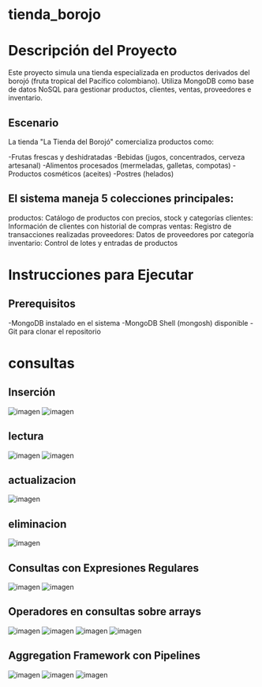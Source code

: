 # tienda_borojo
# Descripción del Proyecto
Este proyecto simula una tienda especializada en productos derivados del borojó (fruta tropical del Pacífico colombiano). Utiliza MongoDB como base de datos NoSQL para gestionar productos, clientes, ventas, proveedores e inventario.
## Escenario
La tienda "La Tienda del Borojó" comercializa productos como:

-Frutas frescas y deshidratadas
-Bebidas (jugos, concentrados, cerveza artesanal)
-Alimentos procesados (mermeladas, galletas, compotas)
-Productos cosméticos (aceites)
-Postres (helados)

## El sistema maneja 5 colecciones principales:

productos: Catálogo de productos con precios, stock y categorías
clientes: Información de clientes con historial de compras
ventas: Registro de transacciones realizadas
proveedores: Datos de proveedores por categoría
inventario: Control de lotes y entradas de productos


# Instrucciones para Ejecutar
## Prerequisitos

-MongoDB instalado en el sistema
-MongoDB Shell (mongosh) disponible
-Git para clonar el repositorio

# consultas 
## Inserción
![imagen](/consulta%201.jpeg)
![imagen](/consulta%202.jpeg)

## lectura
![imagen](/consulta%203.jpeg)
![imagen](/consulta%204.jpeg)

## actualizacion
![imagen](/consulta%205.jpeg)

## eliminacion
![imagen](/consulta%206.jpeg)

## Consultas con Expresiones Regulares
![imagen](/consulta%207.jpeg)
![imagen](/consulta%208.jpeg)

## Operadores en consultas sobre arrays
![imagen](/consulta%209.jpeg)
![imagen](/consulta%2010.jpeg)
![imagen](/consulta%2011-1.jpeg)
![imagen](/consulta%2011-2.jpeg)

## Aggregation Framework con Pipelines
![imagen](/consulta%2012.jpeg)
![imagen](/consulta%2013.jpeg)
![imagen](/comsulta%2014.jpeg)

